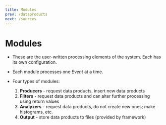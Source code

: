 ```yaml
---
title: Modules
prev: /dataproducts
next: /sources
---
```


Modules
=======

* These are the user-written processing elements of the system. Each has its own configuration.

* Each module processes one *Event* at a time.

* Four types of modules:
  1. **Producers** - request data products, insert new data products
  2. **Filters** - request data products and can alter further processing using return values
  3. **Analyzers** - request data products, do not create new ones; make histograms, etc.
  4. **Output** - store data products to files (provided by framework)
